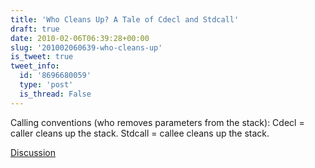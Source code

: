 ```yaml
---
title: 'Who Cleans Up? A Tale of Cdecl and Stdcall'
draft: true
date: 2010-02-06T06:39:28+00:00
slug: '201002060639-who-cleans-up'
is_tweet: true
tweet_info:
  id: '8696680059'
  type: 'post'
  is_thread: False
---
```




Calling conventions (who removes parameters from the stack): Cdecl = caller cleans up the stack. Stdcall = callee cleans up the stack.

[Discussion](https://x.com/sytelus/status/8696680059)

